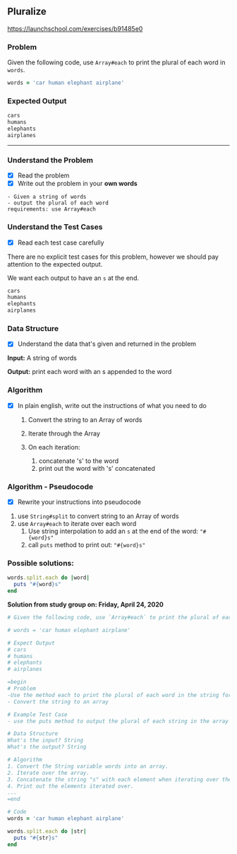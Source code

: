 ## Pluralize

https://launchschool.com/exercises/b91485e0

### Problem

Given the following code, use `Array#each` to print the plural of each word in `words`.

```ruby
words = 'car human elephant airplane'
```

### Expected Output

```ruby
cars
humans
elephants
airplanes
```



---



### Understand the Problem 

- [x] Read the problem 
- [x] Write out the problem in your **own words**

```
- Given a string of words
- output the plural of each word
requirements: use Array#each
```



### Understand the Test Cases

- [x] Read each test case carefully

There are no explicit test cases for this problem, however we should pay attention to the expected output.

We want each output to have an `s` at the end.

```ruby
cars
humans
elephants
airplanes
```



### Data Structure 

- [x] Understand the data that's given and returned in the problem

**Input:** A string of words

**Output:** print each word with an s appended to the word



### Algorithm

- [x] In plain english, write out the instructions of what you need to do

  1. Convert the string to an Array of words

  2. Iterate through the Array

  3. On each iteration:

     1. concatenate 's' to the word
     2. print out the word with 's' concatenated

     



### Algorithm - Pseudocode

- [x] Rewrite your instructions into pseudocode

1. use `String#split` to convert string to an Array of words
2. use `Array#each` to iterate over each word
   1. Use string interpolation to add an `s` at the end of the word: `"#{word}s"`
   2. call `puts` method to print out:  `"#{word}s"`

### Possible solutions:

```ruby
words.split.each do |word|
  puts "#{word}s"
end
```



**Solution from study group on: Friday, April 24, 2020**

```ruby
# Given the following code, use `Array#each` to print the plural of each word in `words`.

# words = 'car human elephant airplane'

# Expect Output
# cars
# humans
# elephants
# airplanes

=begin
# Problem
-Use the method each to print the plural of each word in the string for the variable words
- Convert the string to an array

# Example Test Case
- use the puts method to output the plural of each string in the array

# Data Structure 
What's the input? String
What's the output? String

# Algorithm
1. Convert the String variable words into an array.
2. Iterate over the array.
3. Concatenate the string "s" with each element when iterating over the elements in the array.
4. Print out the elements iterated over.
...
=end

# Code
words = 'car human elephant airplane'

words.split.each do |str|
  puts "#{str}s"
end

```

